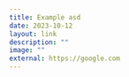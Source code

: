 ```yaml
---
title: Example asd
date: 2023-10-12
layout: link
description: ""
image: ""
external: https://google.com
---
```

